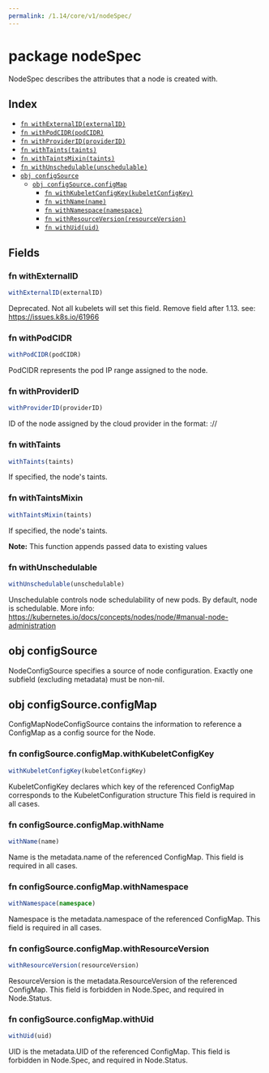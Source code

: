 ```yaml
---
permalink: /1.14/core/v1/nodeSpec/
---
```


# package nodeSpec

NodeSpec describes the attributes that a node is created with.

## Index

* [`fn withExternalID(externalID)`](#fn-withexternalid)
* [`fn withPodCIDR(podCIDR)`](#fn-withpodcidr)
* [`fn withProviderID(providerID)`](#fn-withproviderid)
* [`fn withTaints(taints)`](#fn-withtaints)
* [`fn withTaintsMixin(taints)`](#fn-withtaintsmixin)
* [`fn withUnschedulable(unschedulable)`](#fn-withunschedulable)
* [`obj configSource`](#obj-configsource)
  * [`obj configSource.configMap`](#obj-configsourceconfigmap)
    * [`fn withKubeletConfigKey(kubeletConfigKey)`](#fn-configsourceconfigmapwithkubeletconfigkey)
    * [`fn withName(name)`](#fn-configsourceconfigmapwithname)
    * [`fn withNamespace(namespace)`](#fn-configsourceconfigmapwithnamespace)
    * [`fn withResourceVersion(resourceVersion)`](#fn-configsourceconfigmapwithresourceversion)
    * [`fn withUid(uid)`](#fn-configsourceconfigmapwithuid)

## Fields

### fn withExternalID

```ts
withExternalID(externalID)
```

Deprecated. Not all kubelets will set this field. Remove field after 1.13. see: https://issues.k8s.io/61966

### fn withPodCIDR

```ts
withPodCIDR(podCIDR)
```

PodCIDR represents the pod IP range assigned to the node.

### fn withProviderID

```ts
withProviderID(providerID)
```

ID of the node assigned by the cloud provider in the format: <ProviderName>://<ProviderSpecificNodeID>

### fn withTaints

```ts
withTaints(taints)
```

If specified, the node's taints.

### fn withTaintsMixin

```ts
withTaintsMixin(taints)
```

If specified, the node's taints.

**Note:** This function appends passed data to existing values

### fn withUnschedulable

```ts
withUnschedulable(unschedulable)
```

Unschedulable controls node schedulability of new pods. By default, node is schedulable. More info: https://kubernetes.io/docs/concepts/nodes/node/#manual-node-administration

## obj configSource

NodeConfigSource specifies a source of node configuration. Exactly one subfield (excluding metadata) must be non-nil.

## obj configSource.configMap

ConfigMapNodeConfigSource contains the information to reference a ConfigMap as a config source for the Node.

### fn configSource.configMap.withKubeletConfigKey

```ts
withKubeletConfigKey(kubeletConfigKey)
```

KubeletConfigKey declares which key of the referenced ConfigMap corresponds to the KubeletConfiguration structure This field is required in all cases.

### fn configSource.configMap.withName

```ts
withName(name)
```

Name is the metadata.name of the referenced ConfigMap. This field is required in all cases.

### fn configSource.configMap.withNamespace

```ts
withNamespace(namespace)
```

Namespace is the metadata.namespace of the referenced ConfigMap. This field is required in all cases.

### fn configSource.configMap.withResourceVersion

```ts
withResourceVersion(resourceVersion)
```

ResourceVersion is the metadata.ResourceVersion of the referenced ConfigMap. This field is forbidden in Node.Spec, and required in Node.Status.

### fn configSource.configMap.withUid

```ts
withUid(uid)
```

UID is the metadata.UID of the referenced ConfigMap. This field is forbidden in Node.Spec, and required in Node.Status.
